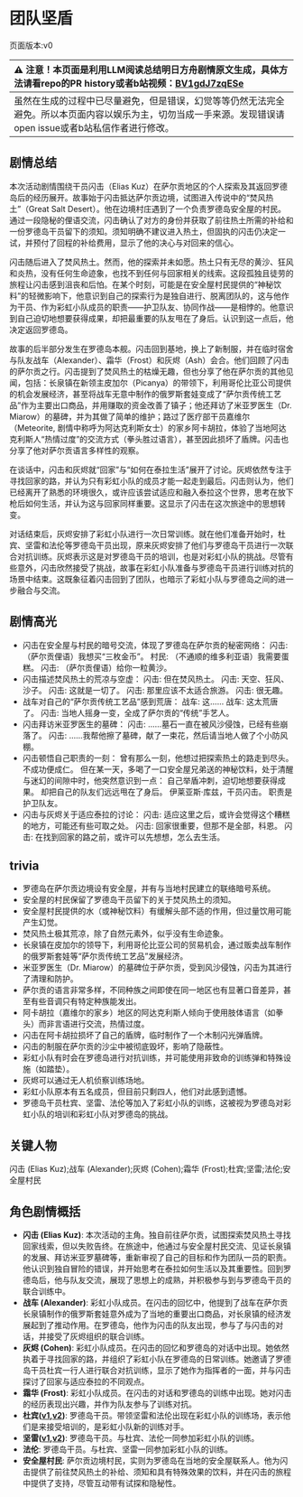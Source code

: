 # 团队坚盾
页面版本:v0
 

| :warning: 注意！本页面是利用LLM阅读总结明日方舟剧情原文生成，具体方法请看repo的PR history或者b站视频：[BV1gdJ7zqESe](https://www.bilibili.com/video/BV1gdJ7zqESe/)         |
|:----------------------------|
| 虽然在生成的过程中已尽量避免，但是错误，幻觉等等仍然无法完全避免。所以本页面内容以娱乐为主，切勿当成一手来源。发现错误请open issue或者b站私信作者进行修改。|



## 剧情总结
本次活动剧情围绕干员闪击（Elias Kuz）在萨尔贡地区的个人探索及其返回罗德岛后的经历展开。故事始于闪击抵达萨尔贡边境，试图进入传说中的“焚风热土”（Great Salt Desert）。他在边境村庄遇到了一个负责罗德岛安全屋的村民。通过一段隐秘的俚语交流，闪击确认了对方的身份并获取了前往热土所需的补给和一份罗德岛干员留下的须知。须知明确不建议进入热土，但固执的闪击仍决定一试，并预付了回程的补给费用，显示了他的决心与对回来的信心。

闪击随后进入了焚风热土。然而，他的探索并未如愿。热土只有无尽的黄沙、狂风和炎热，没有任何生命迹象，也找不到任何与回家相关的线索。这段孤独且徒劳的旅程让闪击感到沮丧和后怕。在某个时刻，可能是在安全屋村民提供的“神秘饮料”的轻微影响下，他意识到自己的探索行为是独自进行、脱离团队的，这与他作为干员、作为彩虹小队成员的职责——护卫队友、协同作战——是相悖的。他意识到自己迫切地想要获得成果，却把最重要的队友甩在了身后。认识到这一点后，他决定返回罗德岛。

故事的后半部分发生在罗德岛本舰。闪击回到基地，换上了新制服，并在临时宿舍与队友战车（Alexander）、霜华（Frost）和灰烬（Ash）会合。他们回顾了闪击的萨尔贡之行。闪击提到了焚风热土的枯燥无趣，但也分享了他在萨尔贡的其他见闻，包括：长泉镇在新领主皮加尔（Picanya）的带领下，利用哥伦比亚公司提供的机会发展经济，甚至将战车无意中制作的俄罗斯套娃变成了“萨尔贡传统工艺品”作为主要出口商品，并用赚取的资金改善了镇子；他还拜访了米亚罗医生（Dr. Miarow）的墓碑，并为其做了简单的维护；路过了医疗部干员嘉维尔（Meteorite, 剧情中称呼为阿达克利斯女士）的家乡阿卡胡拉，体验了当地阿达克利斯人“热情过度”的交流方式（拳头胜过语言），甚至因此损坏了盾牌。闪击也分享了他对萨尔贡语言多样性的观察。

在谈话中，闪击和灰烬就“回家”与“如何在泰拉生活”展开了讨论。灰烬依然专注于寻找回家的路，并认为只有彩虹小队的成员才能一起走到最后。闪击则认为，他们已经离开了熟悉的环境很久，或许应该尝试适应和融入泰拉这个世界，思考在放下枪后如何生活，并认为这与回家同样重要。这显示了闪击在这次旅途中的思想转变。

对话结束后，灰烬安排了彩虹小队进行一次日常训练。就在他们准备开始时，杜宾、坚雷和法伦等罗德岛干员出现，原来灰烬安排了他们与罗德岛干员进行一次联合对抗训练。灰烬表示这是对罗德岛干员的培训，也是对彩虹小队的挑战。尽管有些意外，闪击欣然接受了挑战，故事在彩虹小队准备与罗德岛干员进行训练对抗的场景中结束。这既象征着闪击回到了团队，也暗示了彩虹小队与罗德岛之间的进一步融合与交流。
## 剧情高光
- 闪击在安全屋与村民的暗号交流，体现了罗德岛在萨尔贡的秘密网络：
  闪击: （萨尔贡俚语）我想买“三枚金币”。
  村民: （不通顺的维多利亚语）我需要蛋糕。
  闪击: （萨尔贡俚语）给你一粒黄沙。
- 闪击描述焚风热土的荒凉与空虚：
  闪击: 但在焚风热土。
  闪击: 天空、狂风、沙子。
  闪击: 这就是一切了。
  闪击: 那里应该不太适合旅游。
  闪击: 很无趣。
- 战车对自己的“萨尔贡传统工艺品”感到荒唐：
  战车: 这......
  战车: 这太荒唐了。
  闪击: 当地人摇身一变，全成了萨尔贡的“传统”手艺人。
- 闪击拜访米亚罗医生的墓碑：
  闪击: ......墓石一直在被风沙侵蚀，已经有些崩落了。
  闪击: ......我帮他擦了墓碑，献了一束花，然后请当地人做了个小防风棚。
- 闪击顿悟自己职责的一刻：
  曾有那么一刻，他想过把探索热土的路走到尽头。不成功便成仁。
  但在某一天，多喝了一口安全屋兄弟送的神秘饮料，处于清醒与迷幻的间隙中时，他突然意识到一点：
  自己举盾冲刺，迫切地想要获得成果。
  却把自己的队友们远远甩在了身后。
  伊莱亚斯·库兹，干员闪击。
  职责是护卫队友。
- 闪击与灰烬关于适应泰拉的讨论：
  闪击: 适应这里之后，或许会觉得这个糟糕的地方，可能还有些可取之处。
  闪击: 回家很重要，但那不是全部，科恩。
  闪击: 在找到回家的路之前，或许可以先想想，怎么去生活。
## trivia
- 罗德岛在萨尔贡边境设有安全屋，并有与当地村民建立的联络暗号系统。
- 安全屋的村民保留了罗德岛干员留下的关于焚风热土的须知。
- 安全屋村民提供的水（或神秘饮料）有缓解头部不适的作用，但过量饮用可能产生幻觉。
- 焚风热土极其荒凉，除了自然元素外，似乎没有生命迹象。
- 长泉镇在皮加尔的领导下，利用哥伦比亚公司的贸易机会，通过贩卖战车制作的俄罗斯套娃等“萨尔贡传统工艺品”发展经济。
- 米亚罗医生（Dr. Miarow）的墓碑位于萨尔贡，受到风沙侵蚀，闪击为其进行了清理和防护。
- 萨尔贡的语言非常多样，不同种族之间即使在同一地区也有显著口音差异，甚至有些音调只有特定种族能发出。
- 阿卡胡拉（嘉维尔的家乡）地区的阿达克利斯人倾向于使用肢体语言（如拳头）而非言语进行交流，热情过度。
- 闪击在阿卡胡拉损坏了自己的盾牌，临时制作了一个木制闪光弹盾牌。
- 闪击的制服在萨尔贡的沙尘中被彻底毁坏，影响了隐蔽性。
- 彩虹小队有时会在罗德岛进行对抗训练，并可能使用非致命的训练弹和特殊设施（如踏垫）。
- 灰烬可以通过无人机侦察训练场地。
- 彩虹小队原本有五名成员，但目前只剩四人，他们对此感到遗憾。
- 罗德岛干员杜宾、坚雷、法伦等加入了彩虹小队的训练，这被视为罗德岛对彩虹小队的培训和彩虹小队对罗德岛的挑战。
## 关键人物
闪击 (Elias Kuz);战车 (Alexander);灰烬 (Cohen);霜华 (Frost);杜宾;坚雷;法伦;安全屋村民
## 角色剧情概括
-   **闪击 (Elias Kuz)**: 本次活动的主角。独自前往萨尔贡，试图探索焚风热土寻找回家线索，但以失败告终。在旅途中，他通过与安全屋村民交流、见证长泉镇的发展、拜访米亚罗墓碑等，重新审视了自己的目标和作为团队一员的职责。他认识到独自冒险的错误，并开始思考在泰拉如何生活以及其重要性。回到罗德岛后，他与队友交流，展现了思想上的成熟，并积极参与到与罗德岛干员的联合训练中。
-   **战车 (Alexander)**: 彩虹小队成员。在闪击的回忆中，他提到了战车在萨尔贡长泉镇制作的俄罗斯套娃意外成为了当地的重要出口商品，对长泉镇的经济发展起到了推动作用。在罗德岛，他作为闪击的队友出现，参与了与闪击的对话，并接受了灰烬组织的联合训练。
-   **灰烬 (Cohen)**: 彩虹小队成员。在闪击的回忆和罗德岛的对话中出现。她依然执着于寻找回家的路，并组织了彩虹小队在罗德岛的日常训练。她邀请了罗德岛干员杜宾一行人进行联合对抗训练，显示了她作为指挥者的一面，并与闪击探讨了回家与适应泰拉的不同观点。
-   **霜华 (Frost)**: 彩虹小队成员。在闪击的对话和罗德岛的训练中出现。她对闪击的经历表现出兴趣，并作为队友参与了训练对抗。
-   **杜宾([v1](../chars/char_130_doberm.md),[v2](../char_v3/char_130_doberm.md))**: 罗德岛干员。带领坚雷和法伦出现在彩虹小队的训练场，表示他们是来接受培训的，是彩虹小队新的训练对手。
-   **坚雷([v1](../chars/char_260_durnar.md),[v2](../char_v3/char_260_durnar.md))**: 罗德岛干员。与杜宾、法伦一同参加彩虹小队的训练。
-   **法伦**: 罗德岛干员。与杜宾、坚雷一同参加彩虹小队的训练。
-   **安全屋村民**: 萨尔贡边境村民，实则为罗德岛在当地的安全屋联系人。他为闪击提供了前往焚风热土的补给、须知和具有特殊效果的饮料，并在闪击的旅程中提供了支持，尽管互动带有试探和隐秘性。